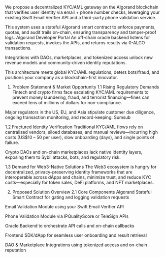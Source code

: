 We propose a decentralized KYC/AML gateway on the Algorand blockchain that verifies user identity via email + phone number checks, leveraging your existing Swift Email Verifier API and a third-party phone validation service. 

 This system uses a stateful Algorand smart contract to enforce payments, quotas, and audit trails on-chain, ensuring transparency and tamper-proof logs. 
Algorand Developer Portal
 An off-chain oracle backend listens for validation requests, invokes the APIs, and returns results via 0-ALGO transactions. 

 Integrations with DAOs, marketplaces, and tokenized access unlock new revenue models and community-driven identity reputations. 

 This architecture meets global KYC/AML regulations, deters bots/fraud, and positions your company as a blockchain-first innovator. 

 1. Problem Statement & Market Opportunity
1.1 Rising Regulatory Demands
Fintech and crypto firms face escalating KYC/AML requirements to prevent money laundering, fraud, and terrorist financing—fines can exceed tens of millions of dollars for non-compliance. 

 Major regulators in the US, EU, and Asia stipulate customer due diligence, ongoing transaction monitoring, and record-keeping. 
Sumsub

1.2 Fractured Identity Verification
Traditional KYC/AML flows rely on centralized vendors, siloed databases, and manual reviews—incurring high costs (US$10 – 50 per user), slow onboarding (days), and single points of failure. 

 Crypto DAOs and on-chain marketplaces lack native identity layers, exposing them to Sybil attacks, bots, and regulatory risk. 


1.3 Demand for Web3-Native Solutions
The Web3 ecosystem is hungry for decentralized, privacy-preserving identity frameworks that are interoperable across dApps and chains, minimize trust, and reduce KYC costs—especially for token sales, DeFi platforms, and NFT marketplaces. 

2. Proposed Solution Overview
2.1 Core Components
Algorand Stateful Smart Contract for gating and logging validation requests

Email Validation Module using your Swift Email Verifier API

Phone Validation Module via IPQualityScore or TeleSign APIs

Oracle Backend to orchestrate API calls and on-chain callbacks

Frontend SDK/dApp for seamless user onboarding and result retrieval

DAO & Marketplace Integrations using tokenized access and on-chain reputation

